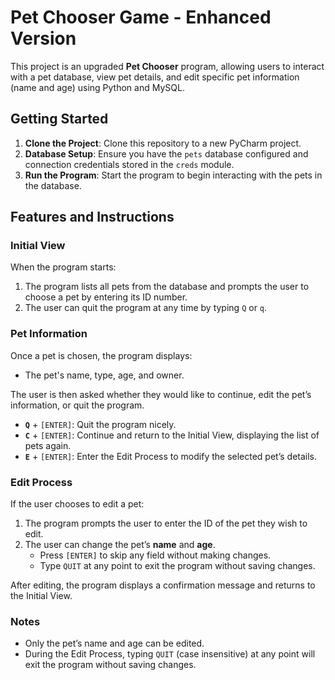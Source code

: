 # Pet Chooser Game - Enhanced Version

This project is an upgraded **Pet Chooser** program, allowing users to interact with a pet database, view pet details, and edit specific pet information (name and age) using Python and MySQL. 

## Getting Started

1. **Clone the Project**: Clone this repository to a new PyCharm project.
2. **Database Setup**: Ensure you have the `pets` database configured and connection credentials stored in the `creds` module.
3. **Run the Program**: Start the program to begin interacting with the pets in the database.

## Features and Instructions

### Initial View

When the program starts:
1. The program lists all pets from the database and prompts the user to choose a pet by entering its ID number.
2. The user can quit the program at any time by typing `Q` or `q`.

### Pet Information

Once a pet is chosen, the program displays:
- The pet's name, type, age, and owner.

The user is then asked whether they would like to continue, edit the pet’s information, or quit the program.


- **`Q`** + `[ENTER]`: Quit the program nicely.
- **`C`** + `[ENTER]`: Continue and return to the Initial View, displaying the list of pets again.
- **`E`** + `[ENTER]`: Enter the Edit Process to modify the selected pet’s details.

### Edit Process

If the user chooses to edit a pet:
1. The program prompts the user to enter the ID of the pet they wish to edit.
2. The user can change the pet’s **name** and **age**.
   - Press `[ENTER]` to skip any field without making changes.
   - Type `QUIT` at any point to exit the program without saving changes.


After editing, the program displays a confirmation message and returns to the Initial View.

### Notes
- Only the pet’s name and age can be edited.
- During the Edit Process, typing `QUIT` (case insensitive) at any point will exit the program without saving changes.

